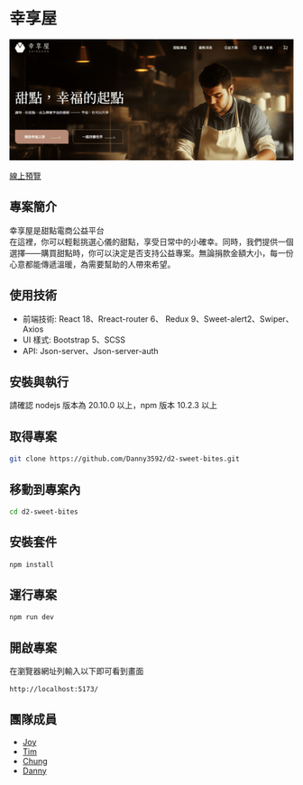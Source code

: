 # 幸享屋
![甜點平台，希望能將美味與愛心融入大家的生活。](./src/assets/images/sweet-home.png)

[線上預覽](https://0307sweet-bite.vercel.app/)

## 專案簡介

幸享屋是甜點電商公益平台 <br /> 
在這裡，你可以輕鬆挑選心儀的甜點，享受日常中的小確幸。同時，我們提供一個選擇——購買甜點時，你可以決定是否支持公益專案。無論捐款金額大小，每一份心意都能傳遞溫暖，為需要幫助的人帶來希望。


## 使用技術

- 前端技術: React 18、Rreact-router 6、 Redux 9、Sweet-alert2、Swiper、Axios
- UI 樣式: Bootstrap 5、SCSS
- API: Json-server、Json-server-auth

## 安裝與執行

請確認 nodejs 版本為 20.10.0 以上，npm 版本 10.2.3 以上

## 取得專案

```bash
git clone https://github.com/Danny3592/d2-sweet-bites.git
```

## 移動到專案內

```bash
cd d2-sweet-bites
```

## 安裝套件

```bash
npm install
```

## 運行專案

```bash
npm run dev
```

## 開啟專案

在瀏覽器網址列輸入以下即可看到畫面

```bash
http://localhost:5173/
```

## 團隊成員

- [Joy](https://github.com/joylululu)
- [Tim](https://github.com/tim8076)
- [Chung](https://github.com/Chung1178)
- [Danny](https://github.com/Danny3592)





